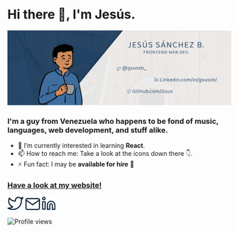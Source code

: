 # Hi there 👋, I'm Jesús.
![Frontend Web Developer](https://github.com/Gsus/Gsus/blob/main/GitHub%20Header.png?raw=true)

### I'm a guy from Venezuela who happens to be fond of music, languages, web development, and stuff alike.

- 🌱 I’m currently interested in learning **React**. 
- 📫 How to reach me: Take a look at the icons down there :point_down:. 
- ⚡ Fun fact: I may be **available for hire** :eyes: 

### [Have a look at my website!](https://gsus.github.io/)

[<img src='https://raw.githubusercontent.com/Gsus/Gsus/9dc4463ad69de3b6f8f28cc05ce465305a5f0bea/twitter.svg' alt='LinkedIn Icon hyperlink' height='30'>](https://twitter.com/gsussb_)
[<img src='https://raw.githubusercontent.com/Gsus/Gsus/9dc4463ad69de3b6f8f28cc05ce465305a5f0bea/mail.svg' alt='LinkedIn Icon hyperlink' height='27'>](mailto:sanchezbgsus@gmail.com)
[<img src='https://raw.githubusercontent.com/Gsus/Gsus/9dc4463ad69de3b6f8f28cc05ce465305a5f0bea/linkedin.svg' alt='LinkedIn Icon hyperlink' height='30'>](https://www.linkedin.com/in/gsussb/)

![Profile views](https://gpvc.arturio.dev/Gsus)  
